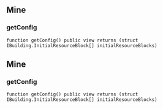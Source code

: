 ## Mine








### getConfig

```solidity
function getConfig() public view returns (struct IBuilding.InitialResourceBlock[] initialResourceBlocks)
```







## Mine








### getConfig

```solidity
function getConfig() public view returns (struct IBuilding.InitialResourceBlock[] initialResourceBlocks)
```







